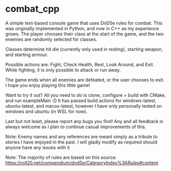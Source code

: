# combat_cpp

A simple text-based console game that uses DnD5e rules for combat. This was originally implemented in Python, and now in C++ as my experience grows.
The player chooses their class at the start of the game, and the two enemies are randomly selected for classes.

Classes determine hit die (currently only used in resting), starting weapon, and starting armour.

Possible actions are: Fight, Check Health, Rest, Look Around, and Exit. While fighting, it is only possible to attack or run away.

The game ends when all enemies are defeated, or the user chooses to exit. I hope you enjoy playing this little game! 

Want to try it out? All you need to do is clone, configure + build with CMake, and run exampleMain :D 
It has passed build actions for windows-latest, ubuntu-latest, and macos-latest, however I have only personally tested on windows and ubuntu (in WSL for now).

Last but not least, please report any bugs you find! Any and all feedback is always welcome as I plan to continue casual improvements of this.

Note: Enemy names and any references are meant simply as a tribute to stories I have enjoyed in the past. I will gladly modify as required should anyone have any issues with it

Note: The majority of rules are based on this source: https://roll20.net/compendium/dnd5e/CategoryIndex%3ARules#content

